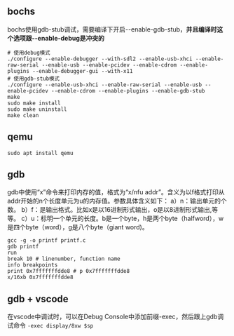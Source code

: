 ## bochs
bochs使用gdb-stub调试，需要编译下开启--enable-gdb-stub，**并且编译时这个选项跟--enable-debug是冲突的**
```shell
# 使用debug模式
./configure --enable-debugger --with-sdl2 --enable-usb-xhci --enable-raw-serial --enable-usb --enable-pcidev --enable-cdrom --enable-plugins --enable-debugger-gui --with-x11
# 使用gdb-stub模式
./configure --enable-usb-xhci --enable-raw-serial --enable-usb --enable-pcidev --enable-cdrom --enable-plugins --enable-gdb-stub
make
sudo make install
sudo make uninstall
make clean
```

## qemu
```
sudo apt install qemu
```

## gdb
gdb中使用“x”命令来打印内存的值，格式为“x/nfu addr”。含义为以f格式打印从addr开始的n个长度单元为u的内存值。参数具体含义如下：
a）n：输出单元的个数。
b）f：是输出格式。比如x是以16进制形式输出，o是以8进制形式输出,等等。
c）u：标明一个单元的长度。b是一个byte，h是两个byte（halfword），w是四个byte（word），g是八个byte（giant word)。
```shell
gcc -g -o printf printf.c
gdb printf
run
break 10 # linenumber, function name
info breakpoints
print 0x7fffffffdde8 # p 0x7fffffffdde8
x/16xb 0x7fffffffdde8
```

## gdb + vscode
在vscode中调试时，可以在Debug Console中添加前缀-exec，然后跟上gdb调试命令
```-exec display/8xw $sp```